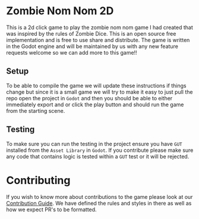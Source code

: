 # Zombie Nom Nom 2D

This is a 2d click game to play the zombie nom nom game I had created that was inspired by the rules of Zombie Dice. This is an open source free implementation and is free to use share and distribute. The game is written in the Godot engine and will be maintained by us with any new feature requests welcome so we can add more to this game!!


## Setup

To be able to compile the game we will update these instructions if things change but since it is a small game we will try to make it easy to just pull the repo open the project in `Godot` and then you should be able to either immediately export and or click the play button and should run the game from the starting scene.

## Testing

To make sure you can run the testing in the project ensure you have `GUT` installed from the `Asset Library` in `Godot`. If you contribute please make sure any code that contains logic is tested within a `GUT` test or it will be rejected.

# Contributing

If you wish to know more about contributions to the game please look at our [Contribution Guide](./contributing.md). We have defined the rules and styles in there as well as how we expect PR's to be formatted.